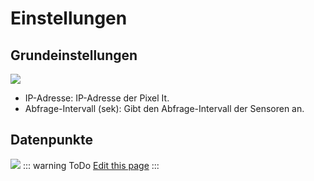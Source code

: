 # Einstellungen

## Grundeinstellungen

![](/iobroker_pixelIt_config.png)

- IP-Adresse: IP-Adresse der Pixel It.
- Abfrage-Intervall (sek): Gibt den Abfrage-Intervall der Sensoren an.

## Datenpunkte

![](/iobroker_pixelIt_datapoints.png)
::: warning ToDo
[Edit this page](https://github.com/o0shojo0o/doc/edit/master/src/ioBroker_seq/options.md)
:::
